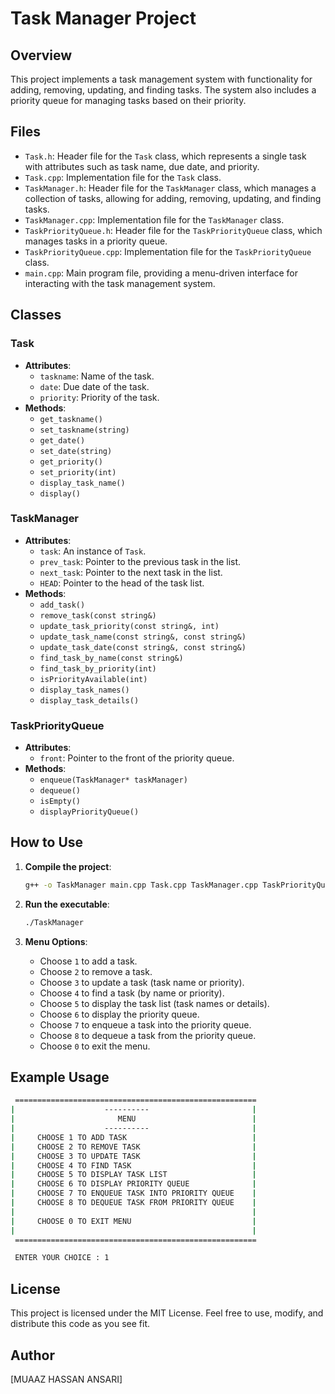 # Task Manager Project

## Overview
This project implements a task management system with functionality for adding, removing, updating, and finding tasks. The system also includes a priority queue for managing tasks based on their priority.

## Files
- `Task.h`: Header file for the `Task` class, which represents a single task with attributes such as task name, due date, and priority.
- `Task.cpp`: Implementation file for the `Task` class.
- `TaskManager.h`: Header file for the `TaskManager` class, which manages a collection of tasks, allowing for adding, removing, updating, and finding tasks.
- `TaskManager.cpp`: Implementation file for the `TaskManager` class.
- `TaskPriorityQueue.h`: Header file for the `TaskPriorityQueue` class, which manages tasks in a priority queue.
- `TaskPriorityQueue.cpp`: Implementation file for the `TaskPriorityQueue` class.
- `main.cpp`: Main program file, providing a menu-driven interface for interacting with the task management system.

## Classes

### Task
- **Attributes**:
  - `taskname`: Name of the task.
  - `date`: Due date of the task.
  - `priority`: Priority of the task.
- **Methods**:
  - `get_taskname()`
  - `set_taskname(string)`
  - `get_date()`
  - `set_date(string)`
  - `get_priority()`
  - `set_priority(int)`
  - `display_task_name()`
  - `display()`

### TaskManager
- **Attributes**:
  - `task`: An instance of `Task`.
  - `prev_task`: Pointer to the previous task in the list.
  - `next_task`: Pointer to the next task in the list.
  - `HEAD`: Pointer to the head of the task list.
- **Methods**:
  - `add_task()`
  - `remove_task(const string&)`
  - `update_task_priority(const string&, int)`
  - `update_task_name(const string&, const string&)`
  - `update_task_date(const string&, const string&)`
  - `find_task_by_name(const string&)`
  - `find_task_by_priority(int)`
  - `isPriorityAvailable(int)`
  - `display_task_names()`
  - `display_task_details()`

### TaskPriorityQueue
- **Attributes**:
  - `front`: Pointer to the front of the priority queue.
- **Methods**:
  - `enqueue(TaskManager* taskManager)`
  - `dequeue()`
  - `isEmpty()`
  - `displayPriorityQueue()`

## How to Use
1. **Compile the project**:
   ```sh
   g++ -o TaskManager main.cpp Task.cpp TaskManager.cpp TaskPriorityQueue.cpp
   ```

2. **Run the executable**:
   ```sh
   ./TaskManager
   ```

3. **Menu Options**:
   - Choose `1` to add a task.
   - Choose `2` to remove a task.
   - Choose `3` to update a task (task name or priority).
   - Choose `4` to find a task (by name or priority).
   - Choose `5` to display the task list (task names or details).
   - Choose `6` to display the priority queue.
   - Choose `7` to enqueue a task into the priority queue.
   - Choose `8` to dequeue a task from the priority queue.
   - Choose `0` to exit the menu.

## Example Usage
```sh
 ======================================================
|                    ----------                       |
|                       MENU                          |
|                    ----------                       |
|     CHOOSE 1 TO ADD TASK                            |
|     CHOOSE 2 TO REMOVE TASK                         |
|     CHOOSE 3 TO UPDATE TASK                         |
|     CHOOSE 4 TO FIND TASK                           |
|     CHOOSE 5 TO DISPLAY TASK LIST                   |
|     CHOOSE 6 TO DISPLAY PRIORITY QUEUE              |
|     CHOOSE 7 TO ENQUEUE TASK INTO PRIORITY QUEUE    |
|     CHOOSE 8 TO DEQUEUE TASK FROM PRIORITY QUEUE    |
|                                                     |
|     CHOOSE 0 TO EXIT MENU                           |
|                                                     |
 ======================================================

 ENTER YOUR CHOICE : 1
```

## License
This project is licensed under the MIT License. Feel free to use, modify, and distribute this code as you see fit.

## Author
[MUAAZ HASSAN ANSARI]
